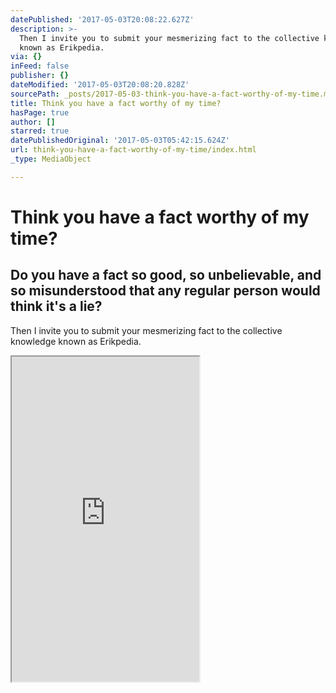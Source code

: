 ```yaml
---
datePublished: '2017-05-03T20:08:22.627Z'
description: >-
  Then I invite you to submit your mesmerizing fact to the collective knowledge
  known as Erikpedia.
via: {}
inFeed: false
publisher: {}
dateModified: '2017-05-03T20:08:20.828Z'
sourcePath: _posts/2017-05-03-think-you-have-a-fact-worthy-of-my-time.md
title: Think you have a fact worthy of my time?
hasPage: true
author: []
starred: true
datePublishedOriginal: '2017-05-03T05:42:15.624Z'
url: think-you-have-a-fact-worthy-of-my-time/index.html
_type: MediaObject

---
```

# Think you have a fact worthy of my time?

## Do you have a fact so good, so unbelievable, and so misunderstood that any regular person would think it's a lie?

Then I invite you to submit your mesmerizing fact to the collective knowledge known as Erikpedia.

<iframe src="https://the-grid.github.io/ed-userhtml/?g=eJw9j8GKwjAURX-lBFw2ibVlRIyiMMPouCmCUjeSNq9JGGMkeVX8-xkrujyHy-XeqW2DdJDE0AhiEC9xwpjyTaTae30C2njHWh9cZIoBG34tVpdys20On98LzNOjLH_yLjf1Mu2KbFetPzJ7l9WO4x7temS2_nc8TouSXS3cHjVzcDUoBUpg6IAkBqw2KEjBOUn6KbUPCoIg_-xk0Pb8irzFzSo0PUe8n0CQXkyGnA_IbOOlsmdNKZ2y57fZH2-QTAs" height="520" style=""></iframe>
